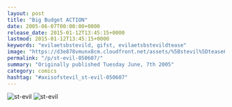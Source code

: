 ```yaml
---
layout: post
title: "Big Budget ACTION"
date: 2005-06-07T00:00:00+0000
release_date: 2015-01-12T13:45:15+0000
lastmod: 2015-01-12T13:45:15+0000
keywords: "evilaetsbstevild, gifst, evilaetsbstevildtease"
image: "https://d3e878vmunx8cm.cloudfront.net/assets/%5Bstevil%5Dtease6-6-05.gif"
permalink: "/p/st-evil-050607/"
summary: "Originally published Tuesday June, 7th 2005"
category: comics
hashtag: "#axisofstevil_st-evil-050607"
---
```


![st-evil](https://d3e878vmunx8cm.cloudfront.net/assets/%5Bstevil%5Dtease6-6-05.gif)
![st-evil](https://d3e878vmunx8cm.cloudfront.net/assets/%5Bstevil%5D6-6-05.gif)
